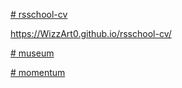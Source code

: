 [# rsschool-cv](https://WizzArt0.github.io/rsschool-cv/cv)

https://WizzArt0.github.io/rsschool-cv/

[# museum](https://wizzart0.github.io/rsschool-cv/museum/)


[# momentum](https://wizzart0.github.io/rsschool-cv/momentum/)
